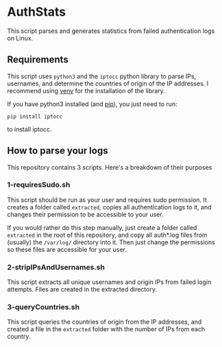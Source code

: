 # AuthStats
This script parses and generates statistics from failed authentication logs on Linux.

## Requirements

This script uses `python3` and the `iptocc` python library to parse IPs, usernames, and determine the countries of origin of the IP addresses. I recommend using [venv](https://docs.python.org/3/library/venv.html) for the installation of the library.

If you have python3 installed (and [pip](https://pip.pypa.io/en/stable/installation/)), you just need to run:

    pip install iptocc

to install iptocc.

## How to parse your logs

This repository contains 3 scripts. Here's a breakdown of their purposes

### 1-requiresSudo.sh

This script should be run as your user and requires sudo permission. It creates a folder called `extracted`, copies all authentication logs to it, and changes their permission to be accessible to your user.

If you would rather do this step manually, just create a folder called `extracted` in the root of this repository, and copy all auth*.log files from (usually) the `/var/log/` directory into it. Then just change the permissions so these files are accessible for your user.

### 2-stripIPsAndUsernames.sh

This script extracts all unique usernames and origin IPs from failed login attempts. Files are created in the extracted directory.

### 3-queryCountries.sh

This script queries the countries of origin from the IP addresses, and created a file in the `extracted` folder with the number of IPs from each country.
